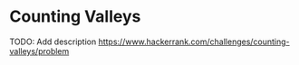 # Counting Valleys
TODO: Add description
https://www.hackerrank.com/challenges/counting-valleys/problem
